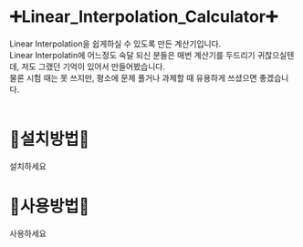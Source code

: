 # ➕Linear_Interpolation_Calculator➕

Linear Interpolation을 쉽게하실 수 있도록 만든 계산기입니다.<br>
Linear Interpolatin에 어느정도 숙달 되신 분들은 매번 계산기를 두드리기 귀찮으실텐데, 저도 그랬던 기억이 있어서 만들어봤습니다. <br>
물론 시험 때는 못 쓰지만, 평소에 문제 풀거나 과제할 때 유용하게 쓰셨으면 좋겠습니다.
<br>
<br>
# 🔴설치방법🔴
설치하세요

# 🔵사용방법🔵
사용하세요
